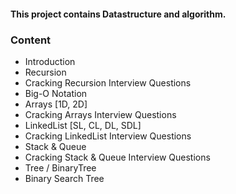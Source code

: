 #### This project contains Datastructure and algorithm.

### Content

* Introduction
* Recursion
* Cracking Recursion Interview Questions
* Big-O Notation
* Arrays [1D, 2D]
* Cracking Arrays Interview Questions
* LinkedList [SL, CL, DL, SDL]
* Cracking LinkedList Interview Questions
* Stack & Queue
* Cracking Stack & Queue Interview Questions
* Tree / BinaryTree 
* Binary Search Tree


